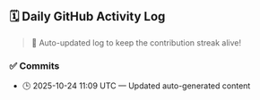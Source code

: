 ## 🗓️ Daily GitHub Activity Log

> 🤖 Auto-updated log to keep the contribution streak alive!

### ✅ Commits

- 🕒 2025-10-24 11:09 UTC — Updated auto-generated content

